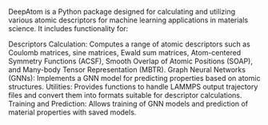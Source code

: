 DeepAtom is a Python package designed for calculating and utilizing various atomic descriptors for machine learning applications in materials science. It includes functionality for:

Descriptors Calculation: Computes a range of atomic descriptors such as Coulomb matrices, sine matrices, Ewald sum matrices, Atom-centered Symmetry Functions (ACSF), Smooth Overlap of Atomic Positions (SOAP), and Many-body Tensor Representation (MBTR).
Graph Neural Networks (GNNs): Implements a GNN model for predicting properties based on atomic structures.
Utilities: Provides functions to handle LAMMPS output trajectory files and convert them into formats suitable for descriptor calculations.
Training and Prediction: Allows training of GNN models and prediction of material properties with saved models.
